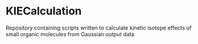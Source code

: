 # KIECalculation
Repository containing scripts written to calculate kinetic isotope effects of small organic molecules from Gaussian output data
